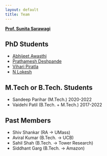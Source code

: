 ```yaml
---
layout: default
title: Team
---
```


**[Prof. Sunita Sarawagi](https://www.cse.iitb.ac.in/~sunita/)**

## PhD Students

* [Abhijeet Awasthi](https://www.cse.iitb.ac.in/~awasthi/)
* [Prathamesh Deshpande](https://pratham16cse.github.io/)
* [Vihari Piratla](https://www.cse.iitb.ac.in/~vihari/)
* [N Lokesh](https://scholar.google.co.in/citations?user=fbu9Tc4AAAAJ&hl=en)

## M.Tech or B.Tech. Students
* Sandeep Parihar (M.Tech.) 2020-2022
* Vaidehi Patil (B.Tech. + M.Tech.) 2017-2022

## Past Members
* Shiv Shankar (RA -> UMass)
* Aviral Kumar (B.Tech. -> UCB)
* Sahil Shah (B.Tech. -> Tower Research)
* Siddhant Garg (B.Tech. -> Amazon)
